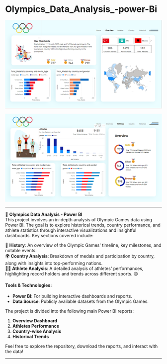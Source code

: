 # Olympics_Data_Analysis_-power-Bi

![Overview](https://github.com/adityakishor1/Olympics_Data_Analysis_-power-Bi/blob/bb9bf03676fc7669e9be242dd20448cbc399ad0b/overview.png)

![Overview](https://github.com/adityakishor1/Olympics_Data_Analysis_-power-Bi/blob/main/Screenshot%202024-09-21%20183927.png)

---



🏅 **Olympics Data Analysis - Power BI**  
This project involves an in-depth analysis of Olympic Games data using Power BI. The goal is to explore historical trends, country performance, and athlete statistics through interactive visualizations and insightful dashboards. Key sections covered include:

📜 **History**: An overview of the Olympic Games' timeline, key milestones, and notable events.  
🌍 **Country Analysis**: Breakdown of medals and participation by country, along with insights into top-performing nations.  
🏃‍♂️ **Athlete Analysis**: A detailed analysis of athletes' performances, highlighting record holders and trends across different sports.
 😊
  
#### Tools & Technologies:
- **Power BI**: For building interactive dashboards and reports.
- **Data Source**: Publicly available datasets from the Olympic Games.

The project is divided into the following main Power BI reports:
1. **Overview Dashboard**
2. **Athletes Performance**
3. **Country-wise Analysis**
4. **Historical Trends**

Feel free to explore the repository, download the reports, and interact with the data!


---










